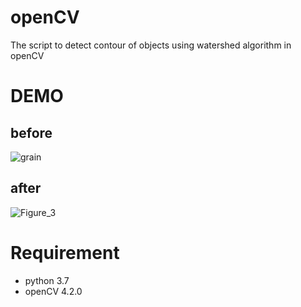 # openCV

The script to detect contour of objects using watershed algorithm in openCV

# DEMO
## before
![grain](https://user-images.githubusercontent.com/51973830/78889462-a4693080-7a9e-11ea-9cca-2846b36b3ca8.JPG)

## after
![Figure_3](https://user-images.githubusercontent.com/51973830/78890152-12fabe00-7aa0-11ea-80d7-3842c71a4cdb.png)

# Requirement
* python 3.7
* openCV 4.2.0
